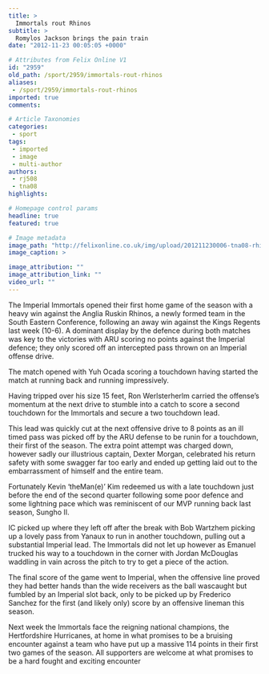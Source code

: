 ```yaml
---
title: >
  Immortals rout Rhinos
subtitle: >
  Romylos Jackson brings the pain train
date: "2012-11-23 00:05:05 +0000"

# Attributes from Felix Online V1
id: "2959"
old_path: /sport/2959/immortals-rout-rhinos
aliases:
 - /sport/2959/immortals-rout-rhinos
imported: true
comments:

# Article Taxonomies
categories:
 - sport
tags:
 - imported
 - image
 - multi-author
authors:
 - rj508
 - tna08
highlights:

# Homepage control params
headline: true
featured: true

# Image metadata
image_path: "http://felixonline.co.uk/img/upload/201211230006-tna08-rhinos.jpg"
image_caption: >

image_attribution: ""
image_attribution_link: ""
video_url: ""
---
```


The Imperial Immortals opened their first home game of the season with a heavy win against the Anglia Ruskin Rhinos, a newly formed team in the South Eastern Conference, following an away win against the Kings Regents last week (10-6). A dominant display by the defence during both matches was key to the victories with ARU scoring no points against the Imperial defence; they only scored off an intercepted pass thrown on an Imperial offense drive.

The match opened with Yuh Ocada scoring a touchdown having started the match at running back and running impressively.

Having tripped over his size 15 feet, Ron Werlsterherlm carried the offense’s momentum at the next drive to stumble into a catch to score a second touchdown for the Immortals and secure a two touchdown lead.

This lead was quickly cut at the next offensive drive to 8 points as an ill timed pass was picked off by the ARU defense to be runin for a touchdown, their first of the season. The extra point attempt was charged down, however sadly our illustrious captain, Dexter Morgan, celebrated his return safety with some swagger far too early and ended up getting laid out to the embarrassment of himself and the entire team.

Fortunately Kevin ‘theMan(e)’ Kim redeemed us with a late touchdown just before the end of the second quarter following some poor defence and some lightning pace which was reminiscent of our MVP running back last season, Sungho II.

IC picked up where they left off after the break with Bob Wartzhem picking up a lovely pass from Yanaux to run in another touchdown, pulling out a substantial Imperial lead.
 The Immortals did not let up however as Emanuel trucked his way to a touchdown in the corner with Jordan McDouglas waddling in vain across the pitch to try to get a piece of the action.

The final score of the game went to Imperial, when the offensive line proved they had better hands than the wide receivers as the ball wascaught but fumbled by an Imperial slot back, only to be picked up by Frederico Sanchez for the first (and likely only) score by an offensive lineman this season.

Next week the Immortals face the reigning national champions, the Hertfordshire Hurricanes, at home in what promises to be a bruising encounter against a team who have put up a massive 114 points in their first two games of the season. All supporters are welcome at what promises to be a hard fought and exciting encounter
